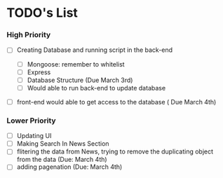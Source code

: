 # TODO's List

### High Priority
- [ ] Creating Database and running script in the back-end 
    - [ ] Mongoose: remember to whitelist
    - [ ] Express 
    - [ ] Database Structure (Due March 3rd) 
    - [ ] Would able to run back-end to update database

- [ ] front-end would able to get access to the database ( Due March 4th)


### Lower Priority
- [ ] Updating UI
- [ ] Making Search In News Section
- [ ] flitering the data from News, trying to remove the duplicating object from the data (Due: March 4th)
- [ ] adding pagenation (Due: March 4th) 